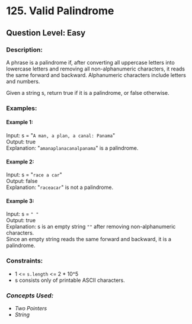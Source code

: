 # 125. Valid Palindrome
## Question Level: Easy
### Description:
A phrase is a palindrome if, after converting all uppercase letters into lowercase letters and removing all non-alphanumeric characters, it reads the same forward and backward. Alphanumeric characters include letters and numbers.

Given a string s, return true if it is a palindrome, or false otherwise.


### Examples:
#### Example 1:

Input: s = "`A man, a plan, a canal: Panama`"<br>
Output: true<br>
Explanation: "`amanaplanacanalpanama`" is a palindrome.<br>
#### Example 2:

Input: s = "`race a car`"<br>
Output: false<br>
Explanation: "`raceacar`" is not a palindrome.<br>
#### Example 3:

Input: s = `" "`<br>
Output: true<br>
Explanation: s is an empty string `""` after removing non-alphanumeric characters.<br>
Since an empty string reads the same forward and backward, it is a palindrome.<br>
 

### Constraints:

- 1 <= `s.length` <= 2 * 10^5
- s consists only of printable ASCII characters.

### <i>Concepts Used:
- Two Pointers
- String </i>